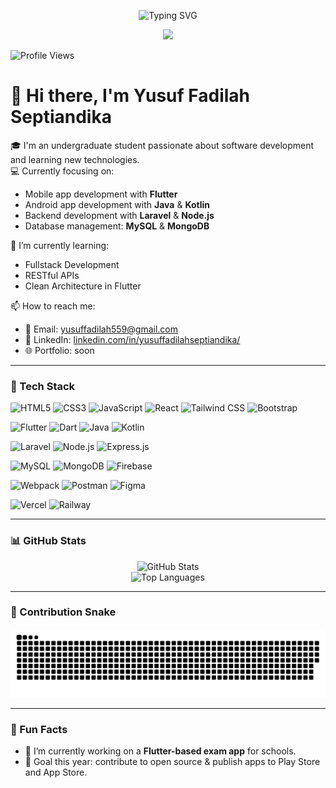 <p align="center">
  <img src="https://readme-typing-svg.herokuapp.com?font=Fira+Code&size=24&pause=1000&color=00F7FF&center=true&vCenter=true&width=1000&lines=Hi+there!+I'm+Yusuf+Fadilah+Septiandika;Java+%7C+Backend+Enthusiast+%7C+Node.js;Let's+build+something+awesome!+🚀" alt="Typing SVG" />
</p>

<p align="center">
  <img src="https://media.giphy.com/media/qgQUggAC3Pfv687qPC/giphy.gif" width="300" />
</p>

![Profile Views](https://komarev.com/ghpvc/?username=PucuBoy&style=flat-square&color=blue)

# 👋 Hi there, I'm Yusuf Fadilah Septiandika

🎓 I'm an undergraduate student passionate about software development and learning new technologies.  
💻 Currently focusing on:  
- Mobile app development with **Flutter**
- Android app development with **Java** & **Kotlin**
- Backend development with **Laravel** & **Node.js**
- Database management: **MySQL** & **MongoDB**

🌱 I’m currently learning:
- Fullstack Development
- RESTful APIs
- Clean Architecture in Flutter

📫 How to reach me:
- 📧 Email: yusuffadilah559@gmail.com
- 💼 LinkedIn: [linkedin.com/in/yusuffadilahseptiandika/](https://linkedin.com/in/yusuffadilahseptiandika/)
- 🌐 Portfolio: soon

---

### 🔧 Tech Stack

<!-- Frontend -->
![HTML5](https://img.shields.io/badge/HTML5-E34F26?logo=html5&logoColor=white)
![CSS3](https://img.shields.io/badge/CSS3-1572B6?logo=css3&logoColor=white)
![JavaScript](https://img.shields.io/badge/JavaScript-F7DF1E?logo=javascript&logoColor=black)
![React](https://img.shields.io/badge/React-20232A?logo=react&logoColor=61DAFB)
![Tailwind CSS](https://img.shields.io/badge/Tailwind%20CSS-06B6D4?logo=tailwindcss&logoColor=white)
![Bootstrap](https://img.shields.io/badge/Bootstrap-7952B3?logo=bootstrap&logoColor=white)

<!-- Mobile -->
![Flutter](https://img.shields.io/badge/Flutter-02569B?logo=flutter&logoColor=white)
![Dart](https://img.shields.io/badge/Dart-0175C2?logo=dart&logoColor=white)
![Java](https://img.shields.io/badge/Java-ED8B00?logo=openjdk&logoColor=white)
![Kotlin](https://img.shields.io/badge/Kotlin-0095D5?logo=kotlin&logoColor=white)

<!-- Backend -->
![Laravel](https://img.shields.io/badge/Laravel-F55247?logo=laravel&logoColor=white)
![Node.js](https://img.shields.io/badge/Node.js-339933?logo=node.js&logoColor=white)
![Express.js](https://img.shields.io/badge/Express.js-000000?logo=express&logoColor=white)

<!-- Database -->
![MySQL](https://img.shields.io/badge/MySQL-4479A1?logo=mysql&logoColor=white)
![MongoDB](https://img.shields.io/badge/MongoDB-4EA94B?logo=mongodb&logoColor=white)
![Firebase](https://img.shields.io/badge/Firebase-FFCA28?logo=firebase&logoColor=black)

<!-- Dev Tools -->
![Webpack](https://img.shields.io/badge/Webpack-8DD6F9?logo=webpack&logoColor=black)
![Postman](https://img.shields.io/badge/Postman-FF6C37?logo=postman&logoColor=white)
![Figma](https://img.shields.io/badge/Figma-F24E1E?logo=figma&logoColor=white)

<!-- Deployment -->
![Vercel](https://img.shields.io/badge/Vercel-000000?logo=vercel&logoColor=white)
![Railway](https://img.shields.io/badge/Railway-0B0D0E?logo=railway&logoColor=white)

---

### 📊 GitHub Stats

<p align="center">
  <img src="https://github-readme-stats.vercel.app/api?username=PucuBoy&show_icons=true&theme=tokyonight" alt="GitHub Stats" />
  <br/>
  <img src="https://github-readme-stats.vercel.app/api/top-langs/?username=PucuBoy&layout=compact&theme=tokyonight" alt="Top Languages" />
</p>

---

### 🐍 Contribution Snake

<p align="center">
  <img src="https://raw.githubusercontent.com/PucuBoy/snk/output/github-contribution-grid-snake-dark.svg" alt="Contribution Snake" />
</p>

---

### 🧠 Fun Facts

- 🔭 I’m currently working on a **Flutter-based exam app** for schools.
- 🏁 Goal this year: contribute to open source & publish apps to Play Store and App Store.
